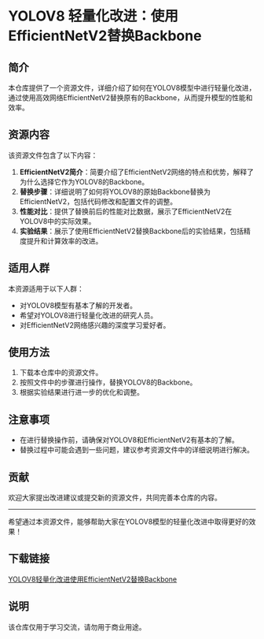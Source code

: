 # YOLOV8 轻量化改进：使用EfficientNetV2替换Backbone

## 简介

本仓库提供了一个资源文件，详细介绍了如何在YOLOV8模型中进行轻量化改进，通过使用高效网络EfficientNetV2替换原有的Backbone，从而提升模型的性能和效率。

## 资源内容

该资源文件包含了以下内容：

1. **EfficientNetV2简介**：简要介绍了EfficientNetV2网络的特点和优势，解释了为什么选择它作为YOLOV8的Backbone。
2. **替换步骤**：详细说明了如何将YOLOV8的原始Backbone替换为EfficientNetV2，包括代码修改和配置文件的调整。
3. **性能对比**：提供了替换前后的性能对比数据，展示了EfficientNetV2在YOLOV8中的实际效果。
4. **实验结果**：展示了使用EfficientNetV2替换Backbone后的实验结果，包括精度提升和计算效率的改进。

## 适用人群

本资源适用于以下人群：

- 对YOLOV8模型有基本了解的开发者。
- 希望对YOLOV8进行轻量化改进的研究人员。
- 对EfficientNetV2网络感兴趣的深度学习爱好者。

## 使用方法

1. 下载本仓库中的资源文件。
2. 按照文件中的步骤进行操作，替换YOLOV8的Backbone。
3. 根据实验结果进行进一步的优化和调整。

## 注意事项

- 在进行替换操作前，请确保对YOLOV8和EfficientNetV2有基本的了解。
- 替换过程中可能会遇到一些问题，建议参考资源文件中的详细说明进行解决。

## 贡献

欢迎大家提出改进建议或提交新的资源文件，共同完善本仓库的内容。

---

希望通过本资源文件，能够帮助大家在YOLOV8模型的轻量化改进中取得更好的效果！

## 下载链接
[YOLOV8轻量化改进使用EfficientNetV2替换Backbone](https://pan.quark.cn/s/ca8e9a449371)

## 说明

该仓库仅用于学习交流，请勿用于商业用途。
